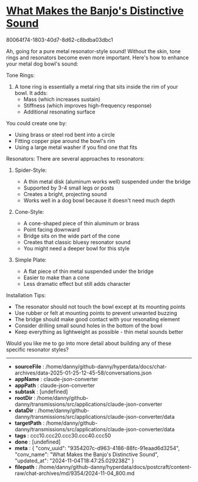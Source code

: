 # [What Makes the Banjo's Distinctive Sound](https://claude.ai/chat/9354207c-d963-4186-88fc-91eaad6d3254)

80064f74-1803-40d7-8d62-c8bdba03dbc1

 Ah, going for a pure metal resonator-style sound! Without the skin, tone rings and resonators become even more important. Here's how to enhance your metal dog bowl's sound:

Tone Rings:
1. A tone ring is essentially a metal ring that sits inside the rim of your bowl. It adds:
   - Mass (which increases sustain)
   - Stiffness (which improves high-frequency response)
   - Additional resonating surface

You could create one by:
- Using brass or steel rod bent into a circle
- Fitting copper pipe around the bowl's rim
- Using a large metal washer if you find one that fits

Resonators:
There are several approaches to resonators:

1. Spider-Style:
   - A thin metal disk (aluminum works well) suspended under the bridge
   - Supported by 3-4 small legs or posts
   - Creates a bright, projecting sound
   - Works well in a dog bowl because it doesn't need much depth

2. Cone-Style:
   - A cone-shaped piece of thin aluminum or brass
   - Point facing downward
   - Bridge sits on the wide part of the cone
   - Creates that classic bluesy resonator sound
   - You might need a deeper bowl for this style

3. Simple Plate:
   - A flat piece of thin metal suspended under the bridge
   - Easier to make than a cone
   - Less dramatic effect but still adds character

Installation Tips:
- The resonator should not touch the bowl except at its mounting points
- Use rubber or felt at mounting points to prevent unwanted buzzing
- The bridge should make good contact with your resonating element
- Consider drilling small sound holes in the bottom of the bowl
- Keep everything as lightweight as possible - thin metal sounds better

Would you like me to go into more detail about building any of these specific resonator styles?

---

* **sourceFile** : /home/danny/github-danny/hyperdata/docs/chat-archives/data-2025-01-25-12-45-58/conversations.json
* **appName** : claude-json-converter
* **appPath** : claude-json-converter
* **subtask** : [undefined]
* **rootDir** : /home/danny/github-danny/transmissions/src/applications/claude-json-converter
* **dataDir** : /home/danny/github-danny/transmissions/src/applications/claude-json-converter/data
* **targetPath** : /home/danny/github-danny/transmissions/src/applications/claude-json-converter/data
* **tags** : ccc10.ccc20.ccc30.ccc40.ccc50
* **done** : [undefined]
* **meta** : {
  "conv_uuid": "9354207c-d963-4186-88fc-91eaad6d3254",
  "conv_name": "What Makes the Banjo's Distinctive Sound",
  "updated_at": "2024-11-04T18:47:25.029238Z"
}
* **filepath** : /home/danny/github-danny/hyperdata/docs/postcraft/content-raw/chat-archives/md/9354/2024-11-04_800.md